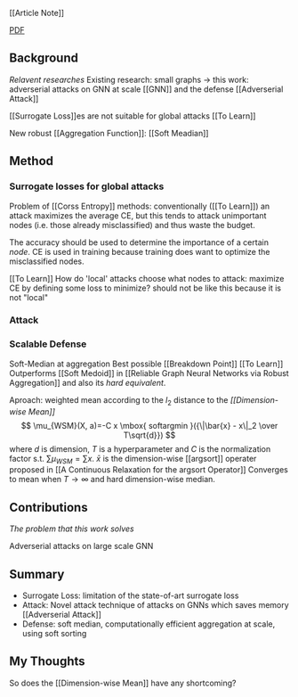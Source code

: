 [[Article Note]]

[PDF](files/Average/RobustnessOfGraphNeuralNetworksAtScale_NeuralIPS.pdf)

## Background
*Relavent researches*
Existing research: small graphs -> this work: adverserial attacks on GNN at scale [[GNN]]  and the defense [[Adverserial Attack]]

[[Surrogate Loss]]es are not suitable for global attacks [[To Learn]]

New robust [[Aggregation Function]]: [[Soft Meadian]] 


## Method

### Surrogate losses for global attacks

Problem of [[Corss Entropy]] methods: conventionally ([[To Learn]]) an attack maximizes the average CE, but this tends to attack unimportant nodes (i.e. those already misclassified) and thus waste the budget.

The accuracy should be used to determine the importance of a certain *node*. CE is used in training because training does want to optimize the misclassified nodes.

[[To Learn]] How do 'local' attacks choose what nodes to attack: maximize CE by defining some loss to minimize? should not be like this because it is not "local"

### Attack


### Scalable Defense

Soft-Median at aggregation
Best possible [[Breakdown Point]]    [[To Learn]]
Outperforms [[Soft Medoid]] in [[Reliable Graph Neural Networks via Robust Aggregation]] and also its *hard equivalent*. 

Aproach: weighted mean according to the $l_2$ distance to the *[[Dimension-wise Mean]]* 
$$
\mu_{WSM}(X, a)=-C x \mbox{ softargmin }({\|\bar{x} - x\|_2 \over T\sqrt{d}})
$$
where $d$ is dimension, $T$ is a hyperparameter and $C$ is the normalization factor s.t. $\sum \mu_{WSM} = \sum x$.
$\bar{x}$ is the dimension-wise [[argsort]] operater proposed in [[A Continuous Relaxation for the argsort Operator]] 
Converges to mean when $T\rightarrow \infty$ and hard dimension-wise median.

## Contributions
*The problem that this work solves*

Adverserial attacks on large scale GNN

## Summary

- Surrogate Loss: limitation of the state-of-art surrogate loss
- Attack: Novel attack technique of attacks on GNNs which saves memory [[Adverserial Attack]]
- Defense: soft median, computationally efficient aggregation at scale, using soft sorting


## My Thoughts
 
So does the [[Dimension-wise Mean]] have any shortcoming?